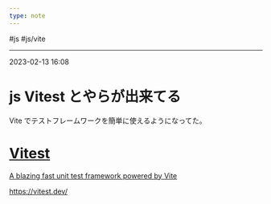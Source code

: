 ```yaml
---
type: note
---
```


#js #js/vite 

---
2023-02-13  16:08

# js Vitest とやらが出来てる

Vite でテストフレームワークを簡単に使えるようになってた。


<div class="rich-link-card-container"><a class="rich-link-card" href="https://vitest.dev/" target="_blank">
	<div class="rich-link-image-container">
		<div class="rich-link-image" style="background-image: url('https://vitest.dev/og.png')">
	</div>
	</div>
	<div class="rich-link-card-text">
		<h1 class="rich-link-card-title">Vitest</h1>
		<p class="rich-link-card-description">
		A blazing fast unit test framework powered by Vite
		</p>
		<p class="rich-link-href">
		https://vitest.dev/
		</p>
	</div>
</a></div>


